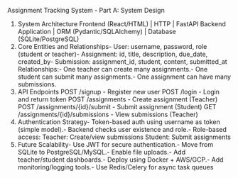 Assignment Tracking System - Part A: System Design
 1. System Architecture
 Frontend (React/HTML)
        |
     HTTP
        |
 FastAPI Backend Application
        |
     ORM (Pydantic/SQLAlchemy)
        |
 Database (SQLite/PostgreSQL)
 2. Core Entities and Relationships- User: username, password, role (student or teacher)- Assignment: id, title, description, due_date, created_by- Submission: assignment_id, student, content, submitted_at
 Relationships:- One teacher can create many assignments.- One student can submit many assignments.- One assignment can have many submissions.
 3. API Endpoints
 POST   /signup                         - Register new user
 POST   /login                          - Login and return token
 POST   /assignments                    - Create assignment (Teacher)
 POST   /assignments/{id}/submit        - Submit assignment (Student)
GET    /assignments/{id}/submissions   - View submissions (Teacher)
 4. Authentication Strategy- Token-based auth using username as token (simple model).- Backend checks user existence and role.- Role-based access:
  Teacher: Create/view submissions
  Student: Submit assignments
 5. Future Scalability- Use JWT for secure authentication.- Move from SQLite to PostgreSQL/MySQL.- Enable file uploads.- Add teacher/student dashboards.- Deploy using Docker + AWS/GCP.- Add monitoring/logging tools.- Use Redis/Celery for async task queues
